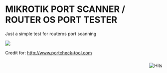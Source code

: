 # MIKROTIK PORT SCANNER / ROUTER OS PORT TESTER
Just a simple test for routeros port scanning

<img border="0" src="https://4.bp.blogspot.com/-jhgEzHVDRJc/XecIn-2htVI/AAAAAAAAAkI/Ierymmk8V5Am0hLbvxM8bZJ7YmhU2DP6ACLcBGAsYHQ/s1600/Screenshot_5.png" />

Credit for: http://www.portcheck-tool.com

<img style="float:right; padding-top:10px" src="https://hits.seeyoufarm.com/api/count/incr/badge.svg?url=https%3A%2F%2Fbuananetpbun.github.io%2F&count_bg=%23C83D3D&title_bg=%23555555&icon=&icon_color=%23E7E7E7&title=hits&edge_flat=false" alt="Hits"/>
